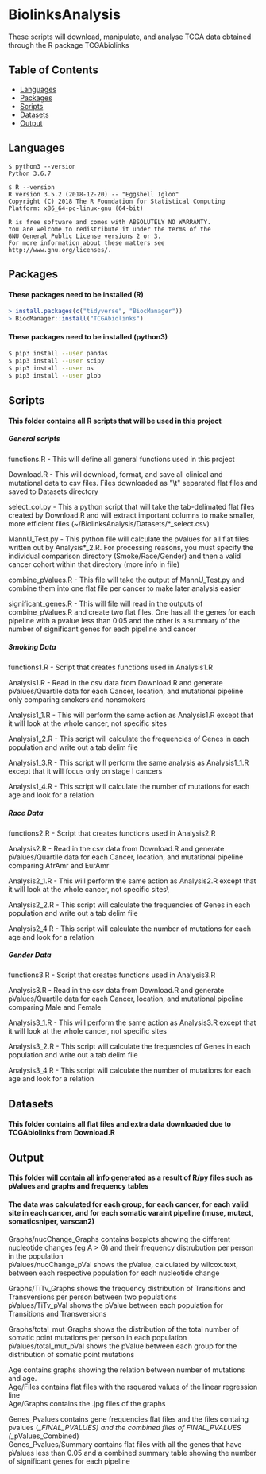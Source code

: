 # BiolinksAnalysis
These scripts will download, manipulate, and analyse TCGA data obtained through the R package TCGAbiolinks

## Table of Contents
* [Languages](#languages)
* [Packages](#packages)  
* [Scripts](#Scripts)
* [Datasets](#Datasets)
* [Output](#Output)



<div id='languages'/>  

## Languages
```console
$ python3 --version
Python 3.6.7

$ R --version
R version 3.5.2 (2018-12-20) -- "Eggshell Igloo"
Copyright (C) 2018 The R Foundation for Statistical Computing
Platform: x86_64-pc-linux-gnu (64-bit)

R is free software and comes with ABSOLUTELY NO WARRANTY.
You are welcome to redistribute it under the terms of the
GNU General Public License versions 2 or 3.
For more information about these matters see
http://www.gnu.org/licenses/.
```
<div id='packages'/>  

## Packages  
#### These packages need to be installed (R)
```r
> install.packages(c("tidyverse", "BiocManager"))
> BiocManager::install("TCGAbiolinks")
```
#### These packages need to be installed (python3) 
```bash
$ pip3 install --user pandas
$ pip3 install --user scipy
$ pip3 install --user os
$ pip3 install --user glob
```
<div id='Scripts'/>  

## Scripts
#### This folder contains all R scripts that will be used in this project

##### General scripts

functions.R - This will define all  general functions used in this project  

Download.R - This will download, format, and save all clinical and mutational data to csv files. Files downloaded as "\t" separated flat files and saved to Datasets
directory  

select_col.py - This a python script that will take the tab-delimated flat files created by Download.R and will extract important columns to make smaller, more efficient files (~/BiolinksAnalysis/Datasets/\*\_select.csv)  

MannU_Test.py - This python file will calculate the pValues for all flat files written out by Analysis*_2.R. For processing reasons, you must specify the individual comparison directory (Smoke/Race/Gender) and then a valid cancer cohort within that directory (more info in file)  

combine_pValues.R - This file will take the output of MannU_Test.py and combine them into one flat file per cancer to make later analysis easier  

significant_genes.R - This will file will read in the outputs of combine_pValues.R and create two flat files. One has all the genes for each pipeline with a pvalue less than 0.05 and the other is a summary of the number of significant genes for each pipeline and cancer

##### Smoking Data
functions1.R - Script that creates functions used in Analysis1.R  

Analysis1.R - Read in the csv data from Download.R and generate pValues/Quartile data for each Cancer, location, and mutational pipeline only comparing smokers and nonsmokers  

Analysis1_1.R - This will perform the same action as Analysis1.R except that it will look at the whole cancer, not specific sites

Analysis1_2.R - This script will calculate the frequencies of Genes in each population and write out a tab delim file

Analysis1_3.R - This script will perform the same analysis as Analysis1_1.R except that it will focus only on stage I cancers

Analysis1_4.R - This script will calculate the number of mutations for each age and look for a relation

##### Race Data
functions2.R - Script that creates functions used in Analysis2.R  

Analysis2.R - Read in the csv data from Download.R and generate pValues/Quartile data for each Cancer, location, and mutational pipeline  comparing AfrAmr and EurAmr  

Analysis2_1.R - This will perform the same action as Analysis2.R except that it will look at the whole cancer, not specific sites\

Analysis2_2.R - This script will calculate the frequencies of Genes in each population and write out a tab delim file

Analysis2_4.R - This script will calculate the number of mutations for each age and look for a relation

##### Gender Data
functions3.R - Script that creates functions used in Analysis3.R  

Analysis3.R - Read in the csv data from Download.R and generate pValues/Quartile data for each Cancer, location, and mutational pipeline  comparing Male and Female  

Analysis3_1.R - This will perform the same action as Analysis3.R except that it will look at the whole cancer, not specific sites

Analysis3_2.R - This script will calculate the frequencies of Genes in each population and write out a tab delim file

Analysis3_4.R - This script will calculate the number of mutations for each age and look for a relation

<div id='Datasets'/>  

## Datasets
#### This folder contains all flat files and extra data downloaded due to TCGAbiolinks from Download.R

<div id='Output'/>  

## Output
#### This folder will contain all info generated as a result of R/py files such as pValues and graphs and frequency tables 

#### The data was calculated for each group, for each cancer, for each valid site in each cancer, and for each somatic varaint pipeline (muse, mutect, somaticsniper, varscan2)  
Graphs/nucChange_Graphs contains boxplots showing the different nucleotide changes (eg A > G) and their frequency distrubution per person in the population  
pValues/nucChange_pVal shows the pValue, calculated by wilcox.text, between each respective population for each nucleotide change

Graphs/TiTv_Graphs shows the frequency distribution of Transitions and Transversions per person between two populations  
pValues/TiTv_pVal shows the pValue between each population for Transitions and Transversions

Graphs/total_mut_Graphs shows the distribution of the total number of somatic point mutations per person in each population  
pValues/total_mut_pVal shows the pValue between each group for the distribution of somatic point mutations  

Age contains graphs showing the relation between number of mutations and age.   
Age/Files contains flat files with the rsquared values of the linear regression line  
Age/Graphs contains the .jpg files of the graphs

Genes_Pvalues contains gene frequencies flat files and the files containg pvalues (*_FINAL_PVALUES) and the combined files of FINAL_PVALUES (*_pValues_Combined)  
Genes_Pvalues/Summary contains flat files with all the genes that have pValues less than 0.05 and a combined summary table showing the number of significant genes for each pipeline  